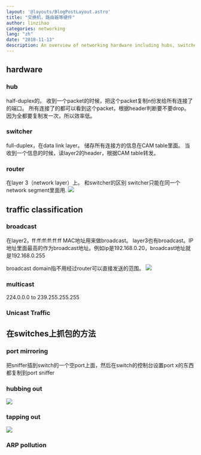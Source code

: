 ```yaml
---
layout: '@layouts/BlogPostLayout.astro'
title: "交换机，路由器等硬件"
author: linzihao
categories: networking
lang: "zh"
date: "2018-11-13"
description: An overview of networking hardware including hubs, switches, and routers, along with traffic classification and packet capture techniques. This post explores the differences between these devices, their roles in network communication, and methods for monitoring network traffic.
---
```


## hardware
### hub
half-duplex的。
收到一个packet的时候，把这个packet复制n份发给所有连接了的端口。
所有连接了的都可以看到这个packet，根据header判断要不要drop。
因为全都要复制发一次，所以效率低。

### switcher
full-duplex，在data link layer。
储存所有连接方的信息在CAM table里面。
当收到一个信息的时候，读layer2的header，根据CAM table转发。

### router
在layer 3（network layer）上。
和switcher的区别
switcher只能在同一个network segment里面用.
![](https://i.imgur.com/3H8uSt6.png)

## traffic classification
### broadcast
在layer2，ff:ff:ff:ff:ff:ff MAC地址用来做broadcast。
layer3也有broadcast。IP地址里面最高的作为broadcast地址。例如ip是192.168.0.20，broadcast地址就是192.168.0.255

broadcast domain指不用经过router可以直接发送的范围。
![](https://i.imgur.com/QldtrdF.png)

### multicast
224.0.0.0 to 239.255.255.255

### Unicast Traffic

## 在switches上抓包的方法
### port mirroring
把sniffer插到switch的一个空port上面，然后在switch的控制台设置port x的东西都复制到port sniffer

### hubbing out
![](https://i.imgur.com/Bcot1oR.png)

### tapping out
![](https://i.imgur.com/XQz7cu1.png)

### ARP pollution